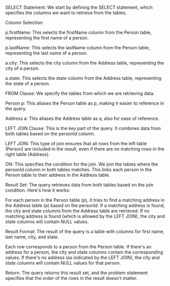 ​SELECT Statement: We start by defining the SELECT statement, which specifies the columns we want to retrieve from the tables.

Column Selection:

p.firstName: This selects the firstName column from the Person table, representing the first name of a person.

p.lastName: This selects the lastName column from the Person table, representing the last name of a person.

a.city: This selects the city column from the Address table, representing the city of a person.

a.state: This selects the state column from the Address table, representing the state of a person.

FROM Clause: We specify the tables from which we are retrieving data.

Person p: This aliases the Person table as p, making it easier to reference in the query.

Address a: This aliases the Address table as a, also for ease of reference.

LEFT JOIN Clause: This is the key part of the query. It combines data from both tables based on the personId column.

LEFT JOIN: This type of join ensures that all rows from the left table (Person) are included in the result, even if there are no matching rows in the right table (Address).

ON: This specifies the condition for the join. We join the tables where the personId column in both tables matches. This links each person in the Person table to their address in the Address table.

Result Set: The query retrieves data from both tables based on the join condition. Here's how it works:

For each person in the Person table (p), it tries to find a matching address in the Address table (a) based on the personId.
If a matching address is found, the city and state columns from the Address table are retrieved.
If no matching address is found (which is allowed by the LEFT JOIN), the city and state columns will contain NULL values.

Result Format: The result of the query is a table with columns for first name, last name, city, and state.

Each row corresponds to a person from the Person table.
If there's an address for a person, the city and state columns contain the corresponding values.
If there's no address (as indicated by the LEFT JOIN), the city and state columns will contain NULL values for that person.

Return: The query returns this result set, and the problem statement specifies that the order of the rows in the result doesn't matter.
